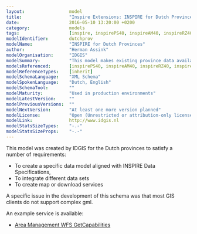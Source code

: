 ```yaml
---
layout:                 model
title:                  "Inspire Extensions: INSPIRE for Dutch Provinces"
date:                   2016-05-10 13:20:00 +0200
category:               models
tags:                   [inspire, inspirePS40, inspireAM40, inspireRZ40, inspirePS40, inspireHB40, inspireNRZ40, inspirePIF40, inherit]
modelIdentifier:        dutchprov
modelName:              "INSPIRE for Dutch Provinces"
author:                 "Herman Assink"
modelOrganisation:      "IDGIS"
modelSummary:           "This model makes existing province data available in an INSPIRE-compliant encoding."
modelsReferenced:       [inspirePS40, inspireAM40, inspireRZ40, inspirePS40, inspireHB40, inspireNRZ40, inspirePIF40]
modelReferenceTypes:    [inherit]
modelSchemaLanguage:    "XML Schema"
modelSpokenLanguage:    "Dutch, English"
modelSchemaTool:        ""
modelMaturity:          "Used in production environments"
modelLatestVersion:     ""
modelPreviousVersions:  ""
modelNextVersion:       "At least one more version planned"
modelLicense:           "Open (Unrestricted or attribution-only licenses such as CC-BY, BSD or Apache)"
modelLink:              http://www.idgis.nl
modelStatsSizeTypes:    "-.-"
modelStatsSizeProps:    "-.-"
---
```


This model was created by IDGIS for the Dutch provinces to satisfy a number of requirements:

* To create a specific data model aligned with INSPIRE Data Specifications, 
* To integrate different data sets
* To create map or download services

A specific issue in the development of this schema was that most GIS clients do not support complex gml.

An example service is available:

* [Area Management WFS GetCapabilities](http://services.inspire-provincies.nl/AreaManagement/services/download_AM?request=GetCapabilities&service=WFS)
